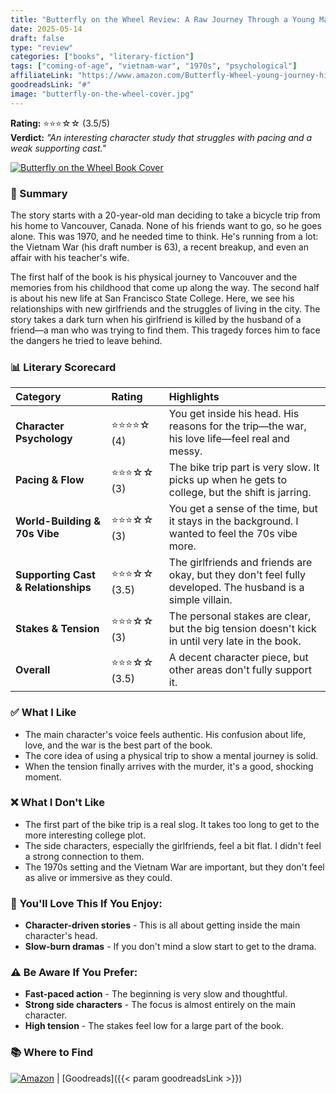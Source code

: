 ```yaml
---
title: "Butterfly on the Wheel Review: A Raw Journey Through a Young Man's Mind"
date: 2025-05-14
draft: false
type: "review"
categories: ["books", "literary-fiction"]
tags: ["coming-of-age", "vietnam-war", "1970s", "psychological"]
affiliateLink: "https://www.amazon.com/Butterfly-Wheel-young-journey-himself/dp/B0BMTBF6L7"
goodreadsLink: "#"
image: "butterfly-on-the-wheel-cover.jpg"
---
```


**Rating:** ⭐️⭐️⭐️☆☆ (3.5/5)  
**Verdict:** *"An interesting character study that struggles with pacing and a weak supporting cast."*

[![Butterfly on the Wheel Book Cover](butterfly-on-the-wheel-cover.jpg)](https://www.amazon.com/Butterfly-Wheel-young-journey-himself/dp/B0BMTBF6L7)

### 📖 Summary
The story starts with a 20-year-old man deciding to take a bicycle trip from his home to Vancouver, Canada. None of his friends want to go, so he goes alone. This was 1970, and he needed time to think. He's running from a lot: the Vietnam War (his draft number is 63), a recent breakup, and even an affair with his teacher's wife.

The first half of the book is his physical journey to Vancouver and the memories from his childhood that come up along the way. The second half is about his new life at San Francisco State College. Here, we see his relationships with new girlfriends and the struggles of living in the city. The story takes a dark turn when his girlfriend is killed by the husband of a friend—a man who was trying to find them. This tragedy forces him to face the dangers he tried to leave behind.

### 📊 Literary Scorecard
| **Category** | **Rating** | **Highlights** |
| :--- | :--- | :--- |
| **Character Psychology** | ⭐️⭐️⭐️⭐️☆ (4) | You get inside his head. His reasons for the trip—the war, his love life—feel real and messy. |
| **Pacing & Flow** | ⭐️⭐️⭐️☆☆ (3) | The bike trip part is very slow. It picks up when he gets to college, but the shift is jarring. |
| **World-Building & 70s Vibe** | ⭐️⭐️⭐️☆☆ (3) | You get a sense of the time, but it stays in the background. I wanted to feel the 70s vibe more. |
| **Supporting Cast & Relationships** | ⭐️⭐️⭐️☆☆ (3.5) | The girlfriends and friends are okay, but they don't feel fully developed. The husband is a simple villain. |
| **Stakes & Tension** | ⭐️⭐️⭐️☆☆ (3) | The personal stakes are clear, but the big tension doesn't kick in until very late in the book. |
| **Overall** | ⭐️⭐️⭐️☆☆ (3.5) | A decent character piece, but other areas don't fully support it. |

### ✅ What I Like
- The main character's voice feels authentic. His confusion about life, love, and the war is the best part of the book.
- The core idea of using a physical trip to show a mental journey is solid.
- When the tension finally arrives with the murder, it's a good, shocking moment.

### ❌ What I Don't Like
- The first part of the bike trip is a real slog. It takes too long to get to the more interesting college plot.
- The side characters, especially the girlfriends, feel a bit flat. I didn't feel a strong connection to them.
- The 1970s setting and the Vietnam War are important, but they don't feel as alive or immersive as they could.

### 🎯 You'll Love This If You Enjoy:
- **Character-driven stories** - This is all about getting inside the main character's head.
- **Slow-burn dramas** - If you don't mind a slow start to get to the drama.

### ⚠️ Be Aware If You Prefer:
- **Fast-paced action** - The beginning is very slow and thoughtful.
- **Strong side characters** - The focus is almost entirely on the main character.
- **High tension** - The stakes feel low for a large part of the book.

### 📚 Where to Find
[![Amazon](/images/amazon-logo.png)](https://www.amazon.com/Butterfly-Wheel-young-journey-himself/dp/B0BMTBF6L7) | [Goodreads]({{< param goodreadsLink >}})
